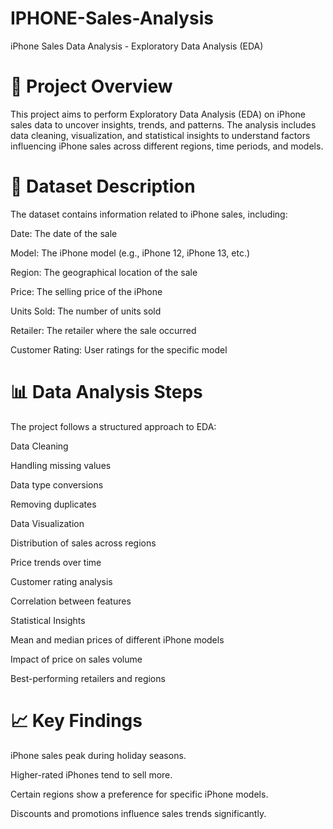 # IPHONE-Sales-Analysis

iPhone Sales Data Analysis - Exploratory Data Analysis (EDA)

# 📌 Project Overview

This project aims to perform Exploratory Data Analysis (EDA) on iPhone sales data to uncover insights, trends, and patterns.
The analysis includes data cleaning, visualization, and statistical insights to understand factors influencing iPhone sales across different regions, time periods, and models.

# 📂 Dataset Description

The dataset contains information related to iPhone sales, including:

Date: The date of the sale

Model: The iPhone model (e.g., iPhone 12, iPhone 13, etc.)

Region: The geographical location of the sale

Price: The selling price of the iPhone

Units Sold: The number of units sold

Retailer: The retailer where the sale occurred

Customer Rating: User ratings for the specific model


# 📊 Data Analysis Steps

The project follows a structured approach to EDA:

Data Cleaning

Handling missing values

Data type conversions

Removing duplicates

Data Visualization

Distribution of sales across regions

Price trends over time

Customer rating analysis

Correlation between features

Statistical Insights

Mean and median prices of different iPhone models

Impact of price on sales volume

Best-performing retailers and regions

# 📈 Key Findings

iPhone sales peak during holiday seasons.

Higher-rated iPhones tend to sell more.

Certain regions show a preference for specific iPhone models.

Discounts and promotions influence sales trends significantly.
